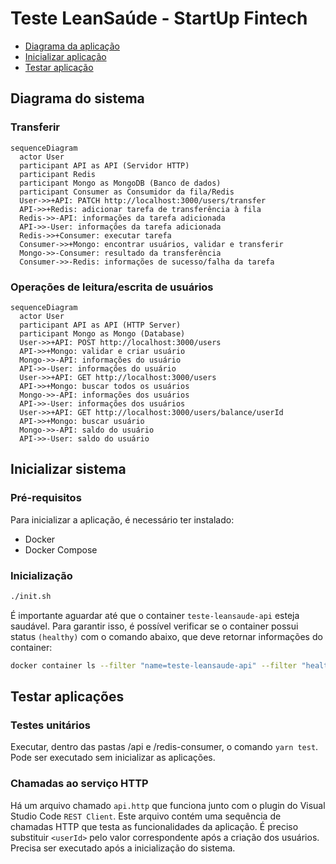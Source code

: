 # Teste LeanSaúde - StartUp Fintech

- [Diagrama da aplicação](#Diagrama-da-aplicação)
- [Inicializar aplicação](#Inicializar-aplicação)
- [Testar aplicação](#Testar-aplicação)

## Diagrama do sistema

### Transferir

```mermaid
sequenceDiagram
  actor User
  participant API as API (Servidor HTTP)
  participant Redis
  participant Mongo as MongoDB (Banco de dados)
  participant Consumer as Consumidor da fila/Redis
  User->>+API: PATCH http://localhost:3000/users/transfer
  API->>+Redis: adicionar tarefa de transferência à fila
  Redis->>-API: informações da tarefa adicionada
  API->>-User: informações da tarefa adicionada
  Redis->>+Consumer: executar tarefa
  Consumer->>+Mongo: encontrar usuários, validar e transferir
  Mongo->>-Consumer: resultado da transferência
  Consumer->>-Redis: informações de sucesso/falha da tarefa
```

### Operações de leitura/escrita de usuários

```mermaid
sequenceDiagram
  actor User
  participant API as API (HTTP Server)
  participant Mongo as Mongo (Database)
  User->>+API: POST http://localhost:3000/users
  API->>+Mongo: validar e criar usuário
  Mongo->>-API: informações do usuário
  API->>-User: informações do usuário
  User->>+API: GET http://localhost:3000/users
  API->>+Mongo: buscar todos os usuários
  Mongo->>-API: informações dos usuários
  API->>-User: informações dos usuários
  User->>+API: GET http://localhost:3000/users/balance/userId
  API->>+Mongo: buscar usuário
  Mongo->>-API: saldo do usuário
  API->>-User: saldo do usuário
```

## Inicializar sistema

### Pré-requisitos

Para inicializar a aplicação, é necessário ter instalado:

- Docker
- Docker Compose

### Inicialização

```bash
./init.sh
```

É importante aguardar até que o container `teste-leansaude-api` esteja saudável. Para garantir isso, é possível verificar se o container possui status `(healthy)` com o comando abaixo, que deve retornar informações do container:

```bash
docker container ls --filter "name=teste-leansaude-api" --filter "health=healthy"
```

## Testar aplicações

### Testes unitários

Executar, dentro das pastas /api e /redis-consumer, o comando `yarn test`. Pode ser executado sem inicializar as aplicações.

### Chamadas ao serviço HTTP

Há um arquivo chamado `api.http` que funciona junto com o plugin do Visual Studio Code `REST Client`. Este arquivo contém uma sequência de chamadas HTTP que testa as funcionalidades da aplicação. É preciso substituir `<userId>` pelo valor correspondente após a criação dos usuários. Precisa ser executado após a inicialização do sistema.
